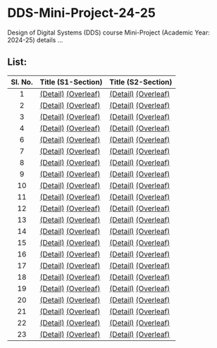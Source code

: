 # DDS-Mini-Project-24-25
Design of Digital Systems (DDS) course Mini-Project (Academic Year: 2024-25) details ...

## List:

| Sl. No. | Title (S1-Section) | Title (S2-Section) |
| :---: | --- | --- |
| 1 | [(Detail)]() [(Overleaf)]() | [(Detail)]() [(Overleaf)]() |
| 2 | [(Detail)]() [(Overleaf)]() | [(Detail)](https://github.com/Sravanthi355/S2_T2) [(Overleaf)]() |
| 3 | [(Detail)]() [(Overleaf)]() | [(Detail)](https://github.com/AJO248/DDS-Mini-Project-S2-T3) [(Overleaf)]() |
| 4 | [(Detail)]() [(Overleaf)]() | [(Detail)]() [(Overleaf)]() |
| 6 | [(Detail)](https://github.com/preranp/S1-T6) [(Overleaf)]() | [(Detail)]() [(Overleaf)]() |
| 7 | [(Detail)]() [(Overleaf)]() | [(Detail)]() [(Overleaf)]() |
| 8 | [(Detail)]() [(Overleaf)]() | [(Detail)]() [(Overleaf)]() |
| 9 | [(Detail)]() [(Overleaf)]() | [(Detail)]() [(Overleaf)]() |
| 10 | [(Detail)]() [(Overleaf)]() | [(Detail)]() [(Overleaf)]() |
| 11 | [(Detail)]() [(Overleaf)]() | [(Detail)]() [(Overleaf)]() |
| 12 | [(Detail)]() [(Overleaf)]() | [(Detail)]() [(Overleaf)]() |
| 13 | [(Detail)]() [(Overleaf)]() | [(Detail)]() [(Overleaf)]() |
| 14 | [(Detail)]() [(Overleaf)]() | [(Detail)]() [(Overleaf)]() |
| 15 | [(Detail)]() [(Overleaf)]() | [(Detail)]() [(Overleaf)]() |
| 16 | [(Detail)]() [(Overleaf)]() | [(Detail)]() [(Overleaf)]() |
| 17 | [(Detail)]() [(Overleaf)]() | [(Detail)]() [(Overleaf)]() |
| 18 | [(Detail)]() [(Overleaf)]() | [(Detail)]() [(Overleaf)]() |
| 19 | [(Detail)]() [(Overleaf)]() | [(Detail)]() [(Overleaf)]() |
| 20 | [(Detail)]() [(Overleaf)]() | [(Detail)]() [(Overleaf)]() |
| 21 | [(Detail)]() [(Overleaf)]() | [(Detail)]() [(Overleaf)]() |
| 22 | [(Detail)]() [(Overleaf)]() | [(Detail)]() [(Overleaf)]() |
| 23 | [(Detail)]() [(Overleaf)]() | [(Detail)]() [(Overleaf)](https://www.overleaf.com/project/66f8411d34b3c53668ae46a3) |
